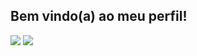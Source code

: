 ## Bem vindo(a) ao meu perfil!
![](https://media.tenor.com/lGUwTeltLgQAAAAi/pokemon-gengareguitar.gif)
![](https://media.tenor.com/uPKBSSYU8BcAAAAj/computer-pixel.gif)

<!--
**sofimedeirosz/sofimedeirosz** is a ✨ _special_ ✨ repository because its `README.md` (this file) appears on your GitHub profile.

Here are some ideas to get you started:

- 🔭 I’m currently working on ...
- 🌱 I’m currently learning ...
- 👯 I’m looking to collaborate on ...
- 🤔 I’m looking for help with ...
- 💬 Ask me about ...
- 📫 How to reach me: ...
- 😄 Pronouns: ...
- ⚡ Fun fact: ...
-->
